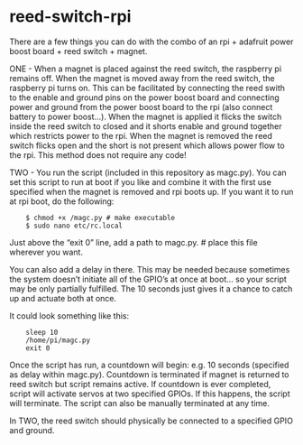 # reed-switch-rpi

There are a few things you can do with the combo of an rpi + adafruit power boost board + reed switch + magnet. 

ONE - When a magnet is placed against the reed switch, the raspberry pi remains off. When the magnet is moved away from the reed switch, the raspberry pi turns on. This can be facilitated by connecting the reed swith to the enable and ground pins on the power boost board and connecting power and ground from the power boost board to the rpi (also connect battery to power boost...). When the magnet is applied it flicks the switch inside the reed switch to closed and it shorts enable and ground together which restricts power to the rpi. When the magnet is removed the reed switch flicks open and the short is not present which allows power flow to the rpi. This method does not require any code!   

TWO - You run the script (included in this repository as magc.py). You can set this script to run at boot if you like and combine it with the first use specified when the magnet is removed and rpi boots up. If you want it to run at rpi boot, do the following:

        $ chmod +x /magc.py # make executable
        $ sudo nano etc/rc.local 
    
   Just above the “exit 0” line, add a path to magc.py. # place this file wherever you want.
    
   You can also add a delay in there. This may be needed because sometimes the system doesn’t initiate all of the GPIO’s at        once at boot… so your script may be only partially fulfilled. The 10 seconds just gives it a chance to catch up and actuate    both at once.
    
   It could look something like this: 
      
        sleep 10
        /home/pi/magc.py
        exit 0

   Once the script has run, a countdown will begin: e.g. 10 seconds (specified as delay within magc.py). Countdown is              terminated if magnet is returned to reed switch but script remains active. If countdown is ever completed, script will          activate servos at two specified GPIOs. If this happens, the script will terminate. The script can also be manually            terminated at any time. 
   
   In TWO, the reed switch should physically be connected to a specified GPIO and ground.
